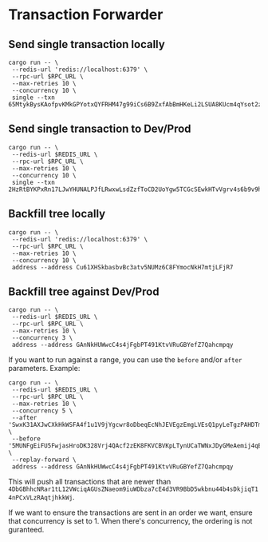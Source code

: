 # Transaction Forwarder

## Send single transaction locally

```
cargo run -- \
 --redis-url 'redis://localhost:6379' \
 --rpc-url $RPC_URL \
 --max-retries 10 \
 --concurrency 10 \
 single --txn 65MtykBysKAofpvKMkGPYotxQYFRHM47g99iCs6B9ZxfAbBmHKeLi2LSUA8KUcm4qYsot2z9AB4uREuUuEQNw8HA
```

## Send single transaction to Dev/Prod

```
cargo run -- \
 --redis-url $REDIS_URL \
 --rpc-url $RPC_URL \
 --max-retries 10 \
 --concurrency 10 \
 single --txn 2HzRtBYKPxRn17LJwYHUNALPJfLRwxwLsdZzfToCD2UoYgw5TCGcSEwkHTvVgrv4s6b9v9hr5tpV2tSjWGa76AWd
```

## Backfill tree locally

```
cargo run -- \
 --redis-url 'redis://localhost:6379' \
 --rpc-url $RPC_URL \
 --max-retries 10 \
 --concurrency 10 \
 address --address Cu61XHSkbasbvBc3atv5NUMz6C8FYmocNkH7mtjLFjR7
```

## Backfill tree against Dev/Prod

```
cargo run -- \
 --redis-url $REDIS_URL \
 --rpc-url $RPC_URL \
 --max-retries 10 \
 --concurrency 3 \
 address --address GAnNkHUWwcC4s4jFgbPT491KtvVRuGBYefZ7Qahcmpqy
```

If you want to run against a range, you can use the `before` and/or `after` parameters. Example:

```
cargo run -- \
 --redis-url $REDIS_URL \
 --rpc-url $RPC_URL \
 --max-retries 10 \
 --concurrency 5 \
 --after 'SwxK31AXJwCXkHkWSFA4f1u1V9jYgcwr8oDbeqEcNhJEVEgzEmgLVEsQ1pyLeTgzPAHDTmrHfcu5q9QSaAnwPs4' \
 --before '5MUNFgEiFU5FwjasHroDK328Vrj4QAcf2zEK8FKVCBVKpLTynUCaTWNxJDyGMeAemij4qEAYXujVDRHT6WjzJxEX' \
 --replay-forward \
 address --address GAnNkHUWwcC4s4jFgbPT491KtvVRuGBYefZ7Qahcmpqy
```

This will push all transactions that are newer than `4DbGBhhcNRar1tL12VWciqAGUsZNaeom9iuWDbza7cE4d3VR9BbD5wkbnu44b4sDkjiqT14nPCxVLzRAqtjhkkWj`.

If we want to ensure the transactions are sent in an order we want, ensure that concurrency is set to 1. When there's concurrency, the ordering is
not guranteed.
